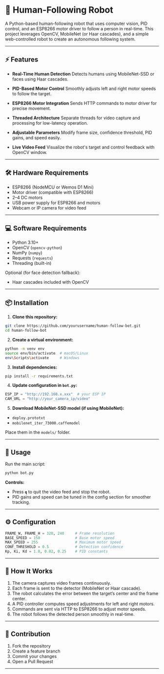 # 🤖 Human-Following Robot

A Python-based human-following robot that uses computer vision, PID control, and an ESP8266 motor driver to follow a person in real-time. This project leverages OpenCV, MobileNet (or Haar cascades), and a simple web-controlled robot to create an autonomous following system.

---

## ⚡ Features

* **Real-Time Human Detection**
  Detects humans using MobileNet-SSD or faces using Haar cascades.

* **PID-Based Motor Control**
  Smoothly adjusts left and right motor speeds to follow the target.

* **ESP8266 Motor Integration**
  Sends HTTP commands to motor driver for precise movement.

* **Threaded Architecture**
  Separate threads for video capture and processing for low-latency operation.

* **Adjustable Parameters**
  Modify frame size, confidence threshold, PID gains, and speed easily.

* **Live Video Feed**
  Visualize the robot's target and control feedback with OpenCV window.

---

## 🛠 Hardware Requirements

* ESP8266 (NodeMCU or Wemos D1 Mini)
* Motor driver (compatible with ESP8266)
* 2–4 DC motors
* USB power supply for ESP8266 and motors
* Webcam or IP camera for video feed

---

## 💻 Software Requirements

* Python 3.10+
* OpenCV (`opencv-python`)
* NumPy (`numpy`)
* Requests (`requests`)
* Threading (built-in)

Optional (for face detection fallback):

* Haar cascades included with OpenCV

---

## 📦 Installation

1. **Clone this repository:**

```bash
git clone https://github.com/yourusername/human-follow-bot.git
cd human-follow-bot
```

2. **Create a virtual environment:**

```bash
python -m venv env
source env/bin/activate  # macOS/Linux
env\Scripts\activate     # Windows
```

3. **Install dependencies:**

```bash
pip install -r requirements.txt
```

4. **Update configuration in `bot.py`:**

```python
ESP_IP = "http://192.168.x.xxx"  # your ESP IP
CAM_URL = "http://your_camera_ip/video"
```

5. **Download MobileNet-SSD model (if using MobileNet):**

* `deploy.prototxt`
* `mobilenet_iter_73000.caffemodel`

Place them in the `models/` folder.

---

## 🏃 Usage

Run the main script:

```bash
python bot.py
```

**Controls:**

* Press **`q`** to quit the video feed and stop the robot.
* PID gains and speed can be tuned in the config section for smoother tracking.

---

## ⚙️ Configuration

```python
FRAME_W, FRAME_H = 320, 240     # Frame resolution
BASE_SPEED = 150                # Base motor speed
MAX_SPEED = 255                 # Maximum motor speed
CONF_THRESHOLD = 0.5            # Detection confidence
Kp, Ki, Kd = 1.0, 0.02, 0.25    # PID constants
```

---

## 🔧 How It Works

1. The camera captures video frames continuously.
2. Each frame is sent to the detector (MobileNet or Haar cascade).
3. The robot calculates the error between the target’s center and the frame center.
4. A PID controller computes speed adjustments for left and right motors.
5. Commands are sent via HTTP to ESP8266 to adjust motor speeds.
6. The robot follows the detected person smoothly in real-time.

---

## 🤝 Contribution

1. Fork the repository
2. Create a feature branch
3. Commit your changes
4. Open a Pull Request

---